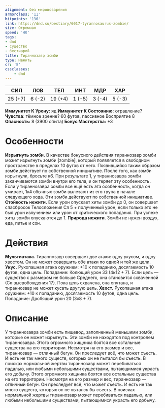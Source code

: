 ```yaml
---
alignment: без мировоззрения
armorclass: '11'
hitpoints: '136'
link: https://dnd.su/bestiary/6017-tyrannosaurus-zombie/
size: Огромная
speed: '40'
tags:
- dnd
- существо
- бестиарий
title: Тираннозавр зомби
type: Нежить
cr: '8'
cssclasses:
    - dnd
---
```



| СИЛ | ЛОВ | ТЕЛ | ИНТ | МДР | ХАР |
|---|---|---|---|---|---|
| 25 (+7) | 6 (-2) | 19 (+4) | 1 (-5) | 3 (-4) | 5 (-3) |
**Иммунитет К Урону:** яд
**Иммунитет К Состоянию:** отравление?
**Чувства:** тёмное зрение? 60 футов, пассивное Восприятие 8
**Опасность:** 8 (3900 опыта)
**Бонус Мастерства:** +3


# Особенности
**Изрыгнуть зомби.** В качестве бонусного действия тираннозавр зомби может изрыгнуть зомби [zombie], который появляется в свободном пространстве в пределах 10 футов от него. Появившийся таким образом зомби действует по собственной инициативе. После того, как зомби изрыгнули, бросьте к6. При результате 1, у тираннозавра зомби заканчиваются зомби внутри его тела, и он теряет эту особенность. Если у тираннозавра зомби все ещё есть эта особенность, когда он умирает, 1к4 обычных зомби вылезают из его трупа в начале следующего хода. Эти зомби действуют по собственной инициативе.
**Стойкость нежити.** Если урон опускает хиты зомби до 0, он совершает спасбросок Телосложения Сл 5 + полученный урон, если только это не был урон излучением или урон от критического попадания. При успехе хиты зомби опускаются до 1.
**Природа нежити.** Зомби не нужен воздух, еда, питье и сон.


# Действия
**Мультиатака.** Тираннозавр совершает две атаки: одну укусом, и одну хвостом. Он не может совершить обе атаки по одной и той же цели.
**Укус.** Рукопашная атака оружием: +10 к попаданию, досягаемость 10 футов, одна цель. Попадание: Колющий урон 33 (4к12 + 7). Если цель — существо с размером не больше Среднего, она становится схваченной (Сл высвобождения 17). Пока цель схвачена, она опутана, и тираннозавр не может кусать другую цель.
**Хвост.** Рукопашная атака оружием: +10 к попаданию, досягаемость 10 футов, одна цель. Попадание: Дробящий урон 20 (3к8 + 7).


# Описание
У тираннозавра зомби есть пищевод, заполненный меньшими зомби, которые он может изрыгнуть. Эти зомби не находятся под контролем тираннозавра. Этого огромного хищника боятся все остальные существа на его территории. Несмотря на его размер и вес, тираннозавр — отличный бегун. Он преследует всё, что может съесть. И есть не так много существ, которых он не пытался бы съесть. В поисках нормальной жертвы тираннозавр может перебиваться падалью, или любыми небольшими существами, пытающимися украсть его добычу. Этого огромного хищника боятся все остальные существа на его территории. Несмотря на его размер и вес, тираннозавр — отличный бегун. Он преследует всё, что может съесть. И есть не так много существ, которых он не пытался бы съесть. В поисках нормальной жертвы тираннозавр может перебиваться падалью, или любыми небольшими существами, пытающимися украсть его добычу.